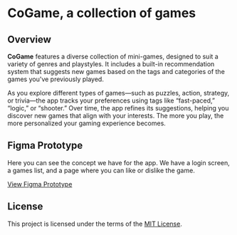 # CoGame, a collection of games

## Overview

**CoGame** features a diverse collection of mini-games, designed to suit a variety of genres and playstyles. It includes a built-in recommendation system that suggests new games based on the tags and categories of the games you've previously played.

As you explore different types of games—such as puzzles, action, strategy, or trivia—the app tracks your preferences using tags like “fast-paced,” “logic,” or “shooter.” Over time, the app refines its suggestions, helping you discover new games that align with your interests. The more you play, the more personalized your gaming experience becomes.

## Figma Prototype

Here you can see the concept we have for the app. We have a login screen,  a games list, and a page where you can like or dislike the game.

[View Figma Prototype](https://www.figma.com/design/MH1gfg0w9B4Md1IURUdqDv/Untitled?node-id=0-1&node-type=canvas)

## License

This project is licensed under the terms of the [MIT License](LICENSE).